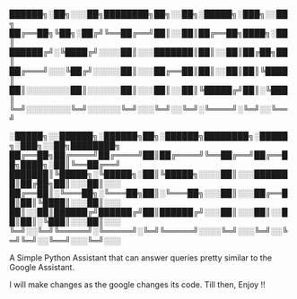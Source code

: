 
██████╗░██╗░░░██╗████████╗██╗░░██╗░█████╗░███╗░░██╗
██╔══██╗╚██╗░██╔╝╚══██╔══╝██║░░██║██╔══██╗████╗░██║
██████╔╝░╚████╔╝░░░░██║░░░███████║██║░░██║██╔██╗██║
██╔═══╝░░░╚██╔╝░░░░░██║░░░██╔══██║██║░░██║██║╚████║
██║░░░░░░░░██║░░░░░░██║░░░██║░░██║╚█████╔╝██║░╚███║
╚═╝░░░░░░░░╚═╝░░░░░░╚═╝░░░╚═╝░░╚═╝░╚════╝░╚═╝░░╚══╝

░█████╗░░██████╗░██████╗██╗░██████╗████████╗░█████╗░███╗░░██╗████████╗
██╔══██╗██╔════╝██╔════╝██║██╔════╝╚══██╔══╝██╔══██╗████╗░██║╚══██╔══╝
███████║╚█████╗░╚█████╗░██║╚█████╗░░░░██║░░░███████║██╔██╗██║░░░██║░░░
██╔══██║░╚═══██╗░╚═══██╗██║░╚═══██╗░░░██║░░░██╔══██║██║╚████║░░░██║░░░
██║░░██║██████╔╝██████╔╝██║██████╔╝░░░██║░░░██║░░██║██║░╚███║░░░██║░░░
╚═╝░░╚═╝╚═════╝░╚═════╝░╚═╝╚═════╝░░░░╚═╝░░░╚═╝░░╚═╝╚═╝░░╚══╝░░░╚═╝░░░     
          
A Simple Python Assistant that can answer queries pretty similar to the Google Assistant.

I will make changes as the google changes its code. Till then, Enjoy !!
